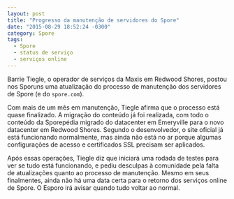 ```yaml
---
layout: post
title: "Progresso da manutenção de servidores do Spore"
date: "2015-08-29 18:52:24 -0300"
category: Spore
tags:
  - Spore
  - status de serviço
  - serviços online
---
```


Barrie Tiegle, o operador de serviços da Maxis em Redwood Shores, postou nos Sporuns uma atualização do processo de manutenção dos servidores de Spore (e do `spore.com`).

Com mais de um mês em manutenção, Tiegle afirma que o processo está quase finalizado. A migração do conteúdo já foi realizada, com todo o conteúdo da Sporepédia migrado do datacenter em Emeryville para o novo datacenter em Redwood Shores. Segundo o desenvolvedor, o site oficial já está funcionando normalmente, mas ainda não está no ar porque algumas configurações de acesso e certificados SSL precisam ser aplicados.

Após essas operações, Tiegle diz que iniciará uma rodada de testes para ver se tudo está funcionando, e pediu desculpas à comunidade pela falta de atualizações quanto ao processo de manutenção. Mesmo em seus finalmentes, ainda não há uma data certa para o retorno dos serviços online de Spore. O Esporo irá avisar quando tudo voltar ao normal.

